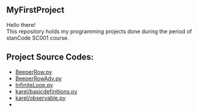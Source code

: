 ## MyFirstProject
Hello there!\
This repository holds my programming projects done during the period of stanCode SC001 course.

## Project Source Codes:
* [BeeperRow.py](https://github.com/maxyang1/MyFirstProject/blob/main/SC001_week_1%20(1)/BeeperRow.py)
* [BeeperRowAdv.py](https://github.com/maxyang1/MyFirstProject/blob/main/SC001_week_1%20(1)/BeeperRowAdv.py)
* [InfiniteLoop.py](https://github.com/maxyang1/MyFirstProject/blob/main/SC001_week_1%20(1)/InfiniteLoop.py)
* [karel/basicdefinitions.py](https://github.com/maxyang1/MyFirstProject/blob/main/SC001_week_1%20(1)/karel/basicdefinitions.py)
*  [karel/observable.py](https://github.com/maxyang1/MyFirstProject/blob/main/SC001_week_1%20(1)/karel/observable.py)
*  

